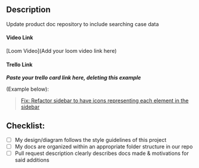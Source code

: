 ## Description

Update product doc repository to include searching case data

#### Video Link

[Loom Video](Add your loom video link here)

#### Trello Link

___Paste your trello card link here, deleting this example___

(Example below):

<blockquote class="trello-card"><a href="https:&#x2F;&#x2F;trello.com&#x2F;c&#x2F;JfipwNkb&#x2F;265-fix-refactor-sidebar-to-have-icons-representing-each-element-in-the-sidebar">Fix: Refactor sidebar to have icons representing each element in the sidebar</a></blockquote>

## Checklist:

- [ ] My design/diagram follows the style guidelines of this project
- [ ] My docs are organized within an appropriate folder structure in our repo
- [ ] Pull request description clearly describes docs made & motivations for said additions